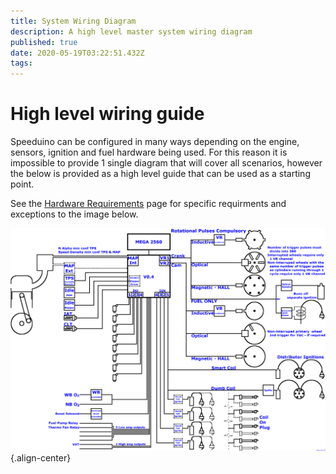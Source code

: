 ```yaml
---
title: System Wiring Diagram
description: A high level master system wiring diagram
published: true
date: 2020-05-19T03:22:51.432Z
tags: 
---
```


# High level wiring guide

Speeduino can be configured in many ways depending on the engine, sensors, ignition and fuel hardware being used. For this reason it is impossible to provide 1 single diagram that will cover all scenarios, however the below is provided as a high level guide that can be used as a starting point. 

See the [Hardware Requirements](/Hardware_requirements) page for specific requirments and exceptions to the image below.  

![wiring_overview.png](/img/wiring/wiring_overview.png){.align-center}